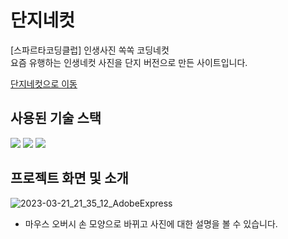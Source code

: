 # 단지네컷
[스파르타코딩클럽] 인생사진 쏙쏙 코딩네컷<br>
요즘 유행하는 인생네컷 사진을 단지 버전으로 만든 사이트입니다.

[단지네컷으로 이동](https://jjieunaa.github.io/danji-four-cut/)

## 사용된 기술 스택
<span>
  <img src="https://img.shields.io/badge/html-E34F26?style=flat-square&logo=html5&logoColor=white">
  <img src="https://img.shields.io/badge/css-1572B6?style=flat-square&logo=css3&logoColor=white">
  <img src="https://img.shields.io/badge/javascript-F7DF1E?style=flat-square&logo=javascript&logoColor=black">
</span>

## 프로젝트 화면 및 소개
![2023-03-21_21_35_12_AdobeExpress](https://user-images.githubusercontent.com/111346270/226608585-e65e9753-0394-4503-8a10-6209b904d4e1.gif)
- 마우스 오버시 손 모양으로 바뀌고 사진에 대한 설명을 볼 수 있습니다.

